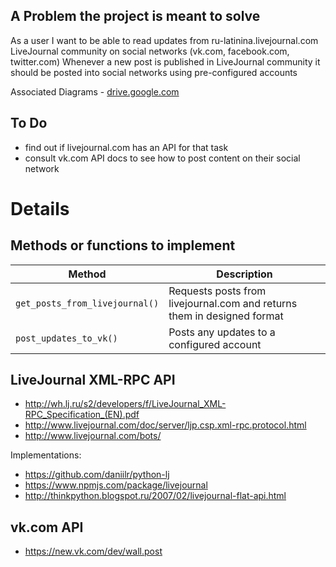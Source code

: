 ## A Problem the project is meant to solve

As a user I want to be able to read updates from ru-latinina.livejournal.com LiveJournal community on social networks (vk.com, facebook.com, twitter.com)
Whenever a new post is published in LiveJournal community it should be posted into social networks using pre-configured accounts

Associated Diagrams - [drive.google.com](https://drive.google.com/file/d/0Byhl_4Rt3a8kWm5nOEJvX2N4ejg/view?usp=sharing)

## To Do

* find out if livejournal.com has an API for that task
* consult vk.com API docs to see how to post content on their social network

# Details

## Methods or functions to implement

| Method | Description |
| ------ | ------------ |
| `get_posts_from_livejournal()` | Requests posts from livejournal.com and returns them in designed format |
| `post_updates_to_vk()` | Posts any updates to a configured account |

## LiveJournal XML-RPC API

* http://wh.lj.ru/s2/developers/f/LiveJournal_XML-RPC_Specification_(EN).pdf
* http://www.livejournal.com/doc/server/ljp.csp.xml-rpc.protocol.html
* http://www.livejournal.com/bots/

Implementations:

* https://github.com/daniilr/python-lj
* https://www.npmjs.com/package/livejournal
* http://thinkpython.blogspot.ru/2007/02/livejournal-flat-api.html

## vk.com API

* https://new.vk.com/dev/wall.post
